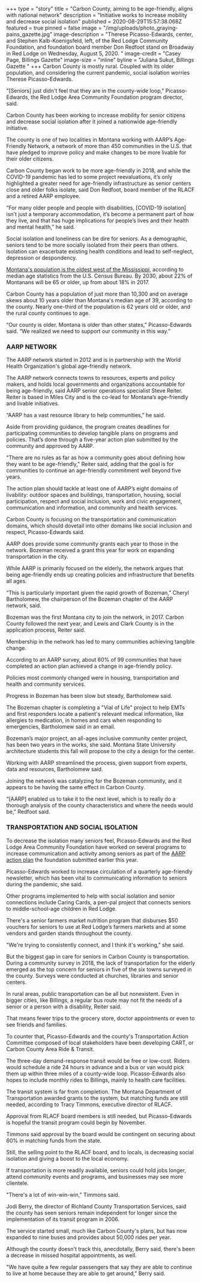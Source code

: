 +++
type = "story"
title = "Carbon County, aiming to be age-friendly, aligns with national network"
description = "Initiative works to increase mobility and decrease social isolation"
published = 2020-08-29T15:57:38.068Z
featured = true
pinned = false
image = "/img/uploads/photo_graying-pains_gazette.jpg"
image-description = "Therese Picasso-Edwards, center, and Stephen Kalb-Koenigsfeld, left, of the Red Lodge Community Foundation, and foundation board member Don Redfoot stand on Broadway in Red Lodge on Wednesday, August 5, 2020. "
image-credit = "Casey Page, Billings Gazette"
image-size = "inline"
byline = "Juliana Sukut, Billings Gazette "
+++
Carbon County is mostly rural. Coupled with its older population, and considering the current pandemic, social isolation worries Therese Picasso-Edwards.

"\[Seniors] just didn't feel that they are in the county-wide loop," Picasso-Edwards, the Red Lodge Area Community Foundation program director, said.

Carbon County has been working to increase mobility for senior citizens and decrease social isolation after it joined a nationwide age-friendly initiative.

The county is one of two localities in Montana working with AARP’s Age-Friendly Network, a network of more than 450 communities in the U.S. that have pledged to improve policy and make changes to be more livable for their older citizens.

Carbon County began work to be more age-friendly in 2018, and while the COVID-19 pandemic has led to some project reevaluations, it’s only highlighted a greater need for age-friendly infrastructure as senior centers close and older folks isolate, said Don Redfoot, board member of the RLACF and a retired AARP employee.

“For many older people and people with disabilities, \[COVID-19 isolation] isn't just a temporary accommodation, it’s become a permanent part of how they live, and that has huge implications for people’s lives and their health and mental health,” he said.

Social isolation and loneliness can be dire for seniors. As a demographic, seniors tend to be more socially isolated from their peers than others. Isolation can exacerbate existing health conditions and lead to self-neglect, depression or despondency.

[Montana's population is the oldest west of the Mississippi](https://montanafourthestate.org/graying-pains/gp-how-where-and-why-mt-became-grayest-state-in-west/), according to median age statistics from the U.S. Census Bureau. By 2030, about 22% of Montanans will be 65 or older, up from about 18% in 2017.

Carbon County has a population of just more than 10,300 and on average skews about 10 years older than Montana's median age of 39, according to the county. Nearly one-third of the population is 62 years old or older, and the rural county continues to age.

“Our county is older. Montana is older than other states,” Picasso-Edwards said. “We realized we need to support our community in this way.”

### AARP NETWORK

The AARP network started in 2012 and is in partnership with the World Health Organization's global age-friendly network.

The AARP network connects towns to resources, experts and policy makers, and holds local governments and organizations accountable for being age-friendly, said AARP senior operations specialist Steve Reiter. Reiter is based in Miles City and is the co-lead for Montana’s age-friendly and livable initiatives.

“AARP has a vast resource library to help communities,” he said.

Aside from providing guidance, the program creates deadlines for participating communities to develop tangible plans on programs and policies. That’s done through a five-year action plan submitted by the community and approved by AARP.

"There are no rules as far as how a community goes about defining how they want to be age-friendly," Reiter said, adding that the goal is for communities to continue an age-friendly commitment well beyond five years.

The action plan should tackle at least one of AARP’s eight domains of livability: outdoor spaces and buildings, transportation, housing, social participation, respect and social inclusion, work and civic engagement, communication and information, and community and health services.

Carbon County is focusing on the transportation and communication domains, which should dovetail into other domains like social inclusion and respect, Picasso-Edwards said.

AARP does provide some community grants each year to those in the network. Bozeman received a grant this year for work on expanding transportation in the city.

While AARP is primarily focused on the elderly, the network argues that being age-friendly ends up creating policies and infrastructure that benefits all ages.

“This is particularly important given the rapid growth of Bozeman,” Cheryl Bartholomew, the chairperson of the Bozeman chapter of the AARP network, said.

Bozeman was the first Montana city to join the network, in 2017. Carbon County followed the next year, and Lewis and Clark County is in the application process, Reiter said.

Membership in the network has led to many communities achieving tangible change.

According to an AARP survey, about 60% of 99 communities that have completed an action plan achieved a change in age-friendly policy.

Policies most commonly changed were in housing, transportation and health and community services.

Progress in Bozeman has been slow but steady, Bartholomew said.

The Bozeman chapter is completing a "Vial of Life" project to help EMTs and first responders locate a patient's relevant medical information, like allergies to medication, in homes and cars when responding to emergencies, Bartholomew said in an email.

Bozeman’s major project, an all-ages inclusive community center project, has been two years in the works, she said. Montana State University architecture students this fall will propose to the city a design for the center.

Working with AARP streamlined the process, given support from experts, data and resources, Bartholomew said.

Joining the network was catalyzing for the Bozeman community, and it appears to be having the same effect in Carbon County.

“\[AARP] enabled us to take it to the next level, which is to really do a thorough analysis of the county characteristics and where the needs would be,” Redfoot said.

### TRANSPORTATION AND SOCIAL ISOLATION

To decrease the isolation many seniors feel, Picasso-Edwards and the Red Lodge Area Community Foundation have worked on several programs to increase communication and activity among seniors as part of the [AARP action plan](https://www.rlacf.org/media/Action_Plan_Document_Final.pdf) the foundation submitted earlier this year.

Picasso-Edwards worked to increase circulation of a quarterly age-friendly newsletter, which has been vital to communicating information to seniors during the pandemic, she said.

Other programs implemented to help with social isolation and senior connections include Caring Cards, a pen-pal project that connects seniors to middle-school-age children in Red Lodge.

There's a senior farmers market nutrition program that disburses $50 vouchers for seniors to use at Red Lodge’s farmers markets and at some vendors and garden stands throughout the county.

"We're trying to consistently connect, and I think it's working," she said.

But the biggest gap in care for seniors in Carbon County is transportation. During a community survey in 2018, the lack of transportation for the elderly emerged as the top concern for seniors in five of the six towns surveyed in the county. Surveys were conducted at churches, libraries and senior centers.

In rural areas, public transportation can be all but nonexistent. Even in bigger cities, like Billings, a regular bus route may not fit the needs of a senior or a person with a disability, Reiter said.

That means fewer trips to the grocery store, doctor appointments or even to see friends and families.

To counter that, Picasso-Edwards and the county's Transportation Action Committee composed of local stakeholders have been developing CART, or Carbon County Area Ride & Transit.

The three-day demand-response transit would be free or low-cost. Riders would schedule a ride 24 hours in advance and a bus or van would pick them up within three miles of a county-wide loop. Picasso-Edwards also hopes to include monthly rides to Billings, mainly to health care facilities.

The transit system is far from completion. The Montana Department of Transportation awarded grants to the system, but matching funds are still needed, according to Tracy Timmons, executive director of RLACF.

Approval from RLACF board members is still needed, but Picasso-Edwards is hopeful the transit program could begin by November.

Timmons said approval by the board would be contingent on securing about 60% in matching funds from the state.

Still, the selling point to the RLACF board, and to locals, is decreasing social isolation and giving a boost to the local economy.

If transportation is more readily available, seniors could hold jobs longer, attend community events and programs, and businesses may see more clientele.

"There's a lot of win-win-win," Timmons said.

Jodi Berry, the director of Richland County Transportation Services, said the county has seen seniors remain independent for longer since the implementation of its transit program in 2006.

The service started small, much like Carbon County's plans, but has now expanded to nine buses and provides about 50,000 rides per year.

Although the county doesn't track this, anecdotally, Berry said, there's been a decrease in missed hospital appointments, as well.

"We have quite a few regular passengers that say they are able to continue to live at home because they are able to get around," Berry said.